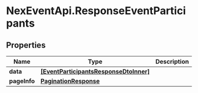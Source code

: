 # NexEventApi.ResponseEventParticipants

## Properties

Name | Type | Description | Notes
------------ | ------------- | ------------- | -------------
**data** | [**[EventParticipantsResponseDtoInner]**](EventParticipantsResponseDtoInner.md) |  | 
**pageInfo** | [**PaginationResponse**](PaginationResponse.md) |  | 


